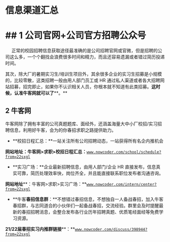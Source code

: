 # 信息渠道汇总

#  ## 1 公司官网+公司官方招聘公众号

     正常的校园招聘信息获取途径最准确的是公司招聘官网或官微，但是招聘的公司这么多，一个个翻找会浪费很多时间和精力，而且还容易遗漏或者错过简历投递时间。

其次，除大厂的暑期实习生/培训生项目外，其余很多企业的实习生招募是小规模的，比较零散，这类招聘一般由用人部门员工或 HR 通过私人渠道或者各大招聘网站招募，招完即止，如果你不认识相关人员，你根本就不知道有此类招募。**这时候，认准****牛客网****就可以了****。**

## 2 牛客网

牛客网除了拥有丰富的公司真题题库、面经外，还涵盖海量大中小厂校招/实习招聘信息，利用好牛客，会为的你春招求职之路提供助力。

*   **校招日程汇总：**一站关注所有公司招聘动态，一站获得所有名企内推机会 

**网站地址：****牛客网>求职>校招日程汇总****：**[`www.nowcoder.com/school/schedule?from=22sxgl`](https://www.nowcoder.com/school/schedule?from=22sxgl)

*   **实习广场：**企业最新招聘信息，由用人部门/企业 HR 直接发布，信息真实可靠，简历处理效率快，岗位齐全，并且能直接联系职位发布者沟通咨询。 

**网站地址****：牛客网>求职>实习广场：**[`www.nowcoder.com/intern/center?from=22sxgl`](https://www.nowcoder.com/intern/center?from=22sxgl)

*   **牛客****春招信息群****：**不想错过春招信息，不想独自一人备战春招，加入牛客春招群，与志同道合的小伙伴们一起备战春招，交流经验。群里会及时提醒最新的春招招聘消息，会整合发布各行业历年招聘真题、优质笔经面经等免费学习资源。

**2****1****/2****2****届****春****招实习内推群链接****：**[`www.nowcoder.com/discuss/398944?from=22sxgl`](https://www.nowcoder.com/discuss/398944?from=22sxgl)